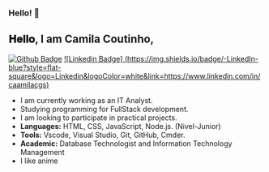 ### Hello! 👋
## 𝐇𝐞𝐥𝐥𝐨, I am Camila Coutinho, 

[![Github Badge](https://img.shields.io/badge/-Github-000?style=flat-square&logo=Github&logoColor=white&link=https://github.com/karinaponte)](https://github.com/)
[![Linkedin Badge] (https://img.shields.io/badge/-LinkedIn-blue?style=flat-square&logo=Linkedin&logoColor=white&link=https://www.linkedin.com/in/caamilacgs)](https://www.linkedin.com/in/caamilacgs)


- I am currently working as an IT Analyst.
- Studying programming for FullStack development.
- I am looking to participate in practical projects.
- **Languages:** HTML, CSS, JavaScript, Node.js. (Nivel-Junior)
- **Tools:** Vscode, Visual Studio, Git, GitHub, Cmder. 
- **Academic:** Database Technologist and Information Technology Management
- I like anime

